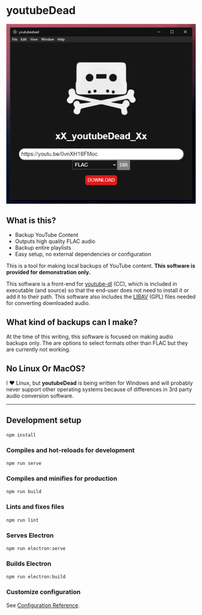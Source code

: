 # youtubeDead

![screenshot.png](screenshot.png)

## What is this?

* Backup YouTube Content
* Outputs high quality FLAC audio
* Backup entire playlists
* Easy setup, no external dependencies or configuration

This is a tool for making local backups of YouTube content. **This software is provided for demonstration only.**

This software is a front-end for [youtube-dl](https://github.com/ytdl-org/youtube-dl/blob/master/README.md#readme) (CC), which is included in executable (and source) so that the end-user does not need to install it or add it to their path. This software also includes the [LIBAV](http://builds.libav.org/windows/release-gpl/) (GPL) files needed for converting downloaded audio. 

## What kind of backups can I make?

At the time of this writing, this software is focused on making audio backups only. The are options to select formats other than FLAC but they are currently not working.

## No Linux Or MacOS?

I ❤️ Linux, but **youtubeDead** is being written for Windows and will probably never support other operating systems because of differences in 3rd party audio conversion software. 

---

## Development setup
```
npm install
```

### Compiles and hot-reloads for development
```
npm run serve
```

### Compiles and minifies for production
```
npm run build
```

### Lints and fixes files
```
npm run lint
```

### Serves Electron
```
npm run electron:serve
```

### Builds Electron
```
npm run electron:build
```

### Customize configuration
See [Configuration Reference](https://cli.vuejs.org/config/).

